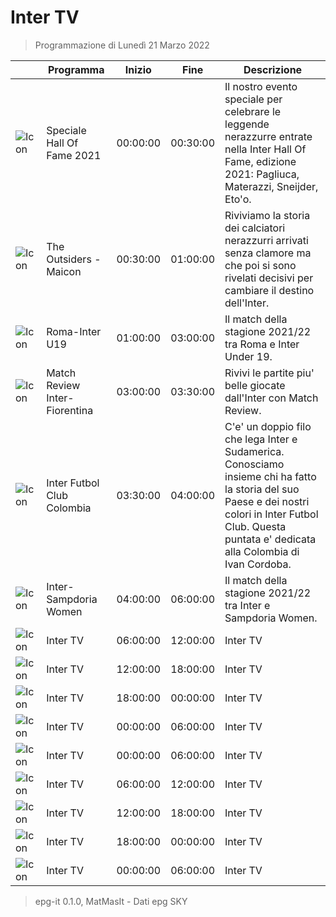 # Inter TV
> Programmazione di Lunedì 21 Marzo 2022

||Programma|Inizio|Fine|Descrizione|
|---|---|---|---|---|
|![Icon](https://guidatv.sky.it/uuid/sportcalcio_cover_gc2KOQiZI.png)|Speciale Hall Of Fame 2021|00:00:00|00:30:00|Il nostro evento speciale per celebrare le leggende nerazzurre entrate nella Inter Hall Of Fame, edizione 2021: Pagliuca, Materazzi, Sneijder, Eto&#039;o.
|![Icon](https://guidatv.sky.it/uuid/sportcalcio_cover_gc2KOQiZI.png)|The Outsiders - Maicon|00:30:00|01:00:00|Riviviamo la storia dei calciatori nerazzurri arrivati senza clamore ma che poi si sono rivelati decisivi per cambiare il destino dell&#039;Inter.
|![Icon](https://guidatv.sky.it/uuid/sportcalcio_cover_gc2KOQiZI.png)|Roma-Inter U19|01:00:00|03:00:00|Il match della stagione 2021/22 tra Roma e Inter Under 19.
|![Icon](https://guidatv.sky.it/uuid/sportcalcio_cover_gc2KOQiZI.png)|Match Review Inter-Fiorentina|03:00:00|03:30:00|Rivivi le partite piu&#039; belle giocate dall&#039;Inter con Match Review.
|![Icon](https://guidatv.sky.it/uuid/sportcalcio_cover_gc2KOQiZI.png)|Inter Futbol Club Colombia|03:30:00|04:00:00|C&#039;e&#039; un doppio filo che lega Inter e Sudamerica. Conosciamo insieme chi ha fatto la storia del suo Paese e dei nostri colori in Inter Futbol Club. Questa puntata e&#039; dedicata alla Colombia di Ivan Cordoba.
|![Icon](https://guidatv.sky.it/uuid/sportcalcio_cover_gc2KOQiZI.png)|Inter-Sampdoria Women|04:00:00|06:00:00|Il match della stagione 2021/22 tra Inter e Sampdoria Women.
|![Icon](https://guidatv.sky.it/uuid/sportcalcio_cover_gc2KOQiZI.png)|Inter TV|06:00:00|12:00:00|Inter TV
|![Icon](https://guidatv.sky.it/uuid/sportcalcio_cover_gc2KOQiZI.png)|Inter TV|12:00:00|18:00:00|Inter TV
|![Icon](https://guidatv.sky.it/uuid/sportcalcio_cover_gc2KOQiZI.png)|Inter TV|18:00:00|00:00:00|Inter TV
|![Icon](https://guidatv.sky.it/uuid/sportcalcio_cover_gc2KOQiZI.png)|Inter TV|00:00:00|06:00:00|Inter TV
|![Icon](https://guidatv.sky.it/uuid/sportcalcio_cover_gc2KOQiZI.png)|Inter TV|00:00:00|06:00:00|Inter TV
|![Icon](https://guidatv.sky.it/uuid/sportcalcio_cover_gc2KOQiZI.png)|Inter TV|06:00:00|12:00:00|Inter TV
|![Icon](https://guidatv.sky.it/uuid/sportcalcio_cover_gc2KOQiZI.png)|Inter TV|12:00:00|18:00:00|Inter TV
|![Icon](https://guidatv.sky.it/uuid/sportcalcio_cover_gc2KOQiZI.png)|Inter TV|18:00:00|00:00:00|Inter TV
|![Icon](https://guidatv.sky.it/uuid/sportcalcio_cover_gc2KOQiZI.png)|Inter TV|00:00:00|06:00:00|Inter TV



 > epg-it 0.1.0, MatMasIt - Dati epg SKY